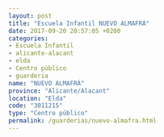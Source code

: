 ```yaml
---
layout: post
title: "Escuela Infantil NUEVO ALMAFRÁ"
date: 2017-09-20 20:57:05 +0200
categories:
- Escuela Infantil
- alicante-alacant
- elda
- Centro público
- guarderia
name: "NUEVO ALMAFRÁ"
province: "Alicante/Alacant"
location: "Elda"
code: "3011215"
type: "Centro público"
permalink: /guarderias/nuevo-almafra.html
---
```

